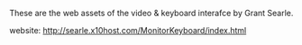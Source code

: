 These are the web assets of the video & keyboard interafce by Grant Searle.

website: http://searle.x10host.com/MonitorKeyboard/index.html
